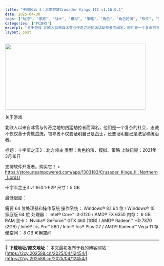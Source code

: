 ```yaml
---
title: "王国风云 3：北境群雄Crusader Kings III v1.16.0.1"
date: 2025-04-30
tags: ["劫掠", "家庭", "战士", "模拟", "策略", "角色", "角色扮演", "软件", "雪"]
categories: ["PC游戏"]
excerpt: "关于游戏 北欧人以来自冰雪与传奇之地的凶猛劫掠者而闻名，他们是一个复杂的社会，忠诚不仅仅基于贵族血统。领导者不仅要证明自己是战士，还要证明自己是法官和统治者。 标题：十字军之王3：北方领主 类型：角色扮演、模拟、策略 上映日期：2021年3月16日 支持软件开发者。购买它！ • https://st&hellip;"
layout: post
---
```


<img class="aligncenter size-full wp-image-12460" src="https://2cy.202588.cn/wp-content/uploads/2025/04/2025043001262240.webp" alt="" width="460" height="215" />

关于游戏

北欧人以来自冰雪与传奇之地的凶猛劫掠者而闻名，他们是一个复杂的社会，忠诚不仅仅基于贵族血统。领导者不仅要证明自己是战士，还要证明自己是法官和统治者。

标题：十字军之王3：北方领主
类型：角色扮演、模拟、策略
上映日期：2021年3月16日

支持软件开发者。购买它！
• https://store.steampowered.com/app/1303183/Crusader_Kings_III_Northern_Lords/

十字军之王3 v1.16.0.1-P2P
尺寸：5 GB

最低限度：

需要 64 位处理器和操作系统
操作系统： Windows® 8.1 64 位 / Windows® 10 家庭版 64 位
处理器： Intel® Core™ i3-2120 / AMD® FX 6350
内存： 6 GB RAM
显卡： Nvidia® GeForce™ GTX 460 (1GB) / AMD® Radeon™ HD 7870 (2GB) / Intel® Iris Pro™ 580 / Intel® Iris® Plus G7 / AMD® Radeon™ Vega 11
存储空间： 8 GB 可用空间

---
📖 **下载地址/原文地址：** 本文最初发布于我的博客网站：[https://2cy.202588.cn/2025/04/12454/](https://2cy.202588.cn/2025/04/12454/)
